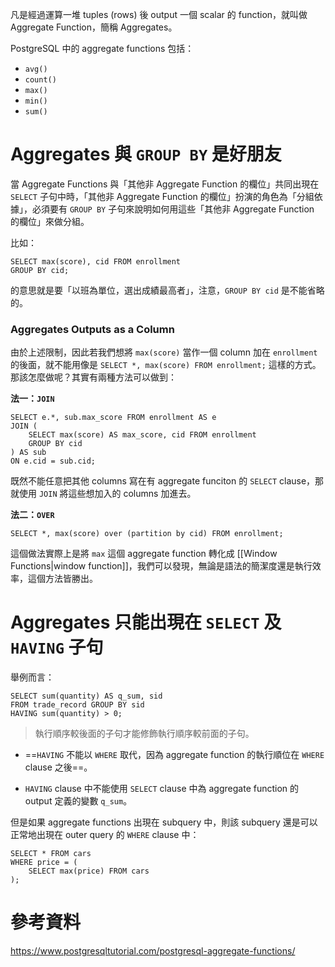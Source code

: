 凡是經過運算一堆 tuples (rows) 後 output 一個 scalar 的 function，就叫做 Aggregate Function，簡稱 Aggregates。

PostgreSQL 中的 aggregate functions 包括：

- `avg()`
- `count()`
- `max()`
- `min()`
- `sum()`

# Aggregates 與 `GROUP BY` 是好朋友

當 Aggregate Functions 與「其他非 Aggregate Function 的欄位」共同出現在 `SELECT` 子句中時，「其他非 Aggregate Function 的欄位」扮演的角色為「分組依據」，必須要有 `GROUP BY` 子句來說明如何用這些「其他非 Aggregate Function 的欄位」來做分組。

比如：

```PostgreSQL
SELECT max(score), cid FROM enrollment
GROUP BY cid;
```

的意思就是要「以班為單位，選出成績最高者」，注意，`GROUP BY cid` 是不能省略的。

### Aggregates Outputs as a Column

由於上述限制，因此若我們想將 `max(score)` 當作一個 column 加在 `enrollment` 的後面，就不能用像是 `SELECT *, max(score) FROM enrollment;` 這樣的方式。那該怎麼做呢？其實有兩種方法可以做到：

**法一：`JOIN`**

```PostgreSQL
SELECT e.*, sub.max_score FROM enrollment AS e
JOIN (
    SELECT max(score) AS max_score, cid FROM enrollment
    GROUP BY cid
) AS sub
ON e.cid = sub.cid;
```

既然不能任意把其他 columns 寫在有 aggregate funciton 的 `SELECT` clause，那就使用 `JOIN` 將這些想加入的 columns 加進去。

**法二：`OVER`**

```PostgreSQL
SELECT *, max(score) over (partition by cid) FROM enrollment;
```

這個做法實際上是將 `max` 這個 aggregate function 轉化成 [[Window Functions|window function]]，我們可以發現，無論是語法的簡潔度還是執行效率，這個方法皆勝出。

# Aggregates 只能出現在 `SELECT` 及 `HAVING` 子句

舉例而言：

```PostgreSQL
SELECT sum(quantity) AS q_sum, sid
FROM trade_record GROUP BY sid
HAVING sum(quantity) > 0;
```

>執行順序較後面的子句才能修飾執行順序較前面的子句。

- ==`HAVING` 不能以 `WHERE` 取代，因為 aggregate function 的執行順位在 `WHERE` clause 之後==。

- `HAVING` clause 中不能使用 `SELECT` clause 中為 aggregate function 的 output 定義的變數 `q_sum`。

但是如果 aggregate functions 出現在 subquery 中，則該 subquery 還是可以正常地出現在 outer query 的 `WHERE` clause 中：

```PostgreSQL
SELECT * FROM cars
WHERE price = (
    SELECT max(price) FROM cars
);
```

# 參考資料

<https://www.postgresqltutorial.com/postgresql-aggregate-functions/>
